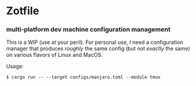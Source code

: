 # Zotfile

### multi-platform dev machine configuration management

This is a WIP (use at your peril). For personal use, I need a configuration manager that produces *roughly* the same config (but not *exactly* the same) on various flavors of Linux and MacOS.

Usage:

```shell
$ cargo run -- --target configs/manjaro.toml --module tmux
```
